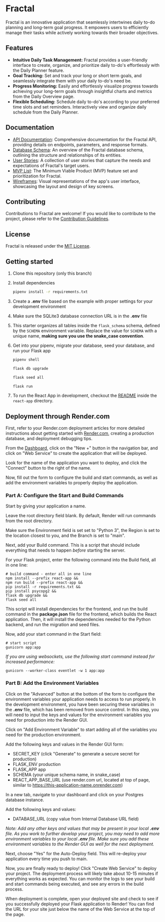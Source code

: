 # Fractal

Fractal is an innovative application that seamlessly intertwines daily to-do planning and long-term goal progress. It empowers users to efficiently manage their tasks while actively working towards their broader objectives.

## Features

- **Intuitive Daily Task Management:** Fractal provides a user-friendly interface to create, organize, and prioritize daily to-do's effortlessly with the Daily Planner feature.
- **Goal Tracking:** Set and track your long or short term goals, and seamlessly integrate them with your daily to-do's need be. 
- **Progress Monitoring:** Easily and effortlessly visualize progress towards achieving your long-term goals through insightful charts and metrics from the Daily Overview page. 
- **Flexible Scheduling:** Schedule daily to-do's according to your preferred time slots and set reminders.  Interactively view and organize daily schedule from the Daily Planner. 

## Documentation

- [API Documentation]([api-docs.md](https://github.com/athena-codes/fractal-fullstack/wiki/API-Documentation)): Comprehensive documentation for the Fractal API, providing details on endpoints, parameters, and response formats.
- [Database Schema]([database-schema.md](https://github.com/athena-codes/fractal-fullstack/wiki/Database-Schema)): An overview of the Fractal database schema, outlining the structure and relationships of its entities.
- [User Stories]([user-stories.md](https://github.com/athena-codes/fractal-fullstack/wiki/User-Stories)): A collection of user stories that capture the needs and expectations of Fractal's target users.
- [MVP List]([mvp-list.md](https://github.com/athena-codes/fractal-fullstack/wiki/MVP-List)): The Minimum Viable Product (MVP) feature set and prioritization for Fractal.
- [Wireframes]([wireframes.md](https://github.com/athena-codes/fractal-fullstack/wiki/Wireframe)): Visual representations of the app's user interface, showcasing the layout and design of key screens.

## Contributing

Contributions to Fractal are welcome! If you would like to contribute to the project, please refer to the [Contribution Guidelines](CONTRIBUTING.md).

## License

Fractal is released under the [MIT License](LICENSE).



## Getting started
1. Clone this repository (only this branch)

2. Install dependencies

      ```bash
      pipenv install -r requirements.txt
      ```

3. Create a **.env** file based on the example with proper settings for your
   development environment

4. Make sure the SQLite3 database connection URL is in the **.env** file

5. This starter organizes all tables inside the `flask_schema` schema, defined
   by the `SCHEMA` environment variable.  Replace the value for
   `SCHEMA` with a unique name, **making sure you use the snake_case
   convention**.

6. Get into your pipenv, migrate your database, seed your database, and run your Flask app

   ```bash
   pipenv shell
   ```

   ```bash
   flask db upgrade
   ```

   ```bash
   flask seed all
   ```

   ```bash
   flask run
   ```

7. To run the React App in development, checkout the [README](./react-app/README.md) inside the `react-app` directory.


## Deployment through Render.com

First, refer to your Render.com deployment articles for more detailed
instructions about getting started with [Render.com], creating a production
database, and deployment debugging tips.

From the [Dashboard], click on the "New +" button in the navigation bar, and
click on "Web Service" to create the application that will be deployed.

Look for the name of the application you want to deploy, and click the "Connect"
button to the right of the name.

Now, fill out the form to configure the build and start commands, as well as add
the environment variables to properly deploy the application.

### Part A: Configure the Start and Build Commands

Start by giving your application a name.

Leave the root directory field blank. By default, Render will run commands from
the root directory.

Make sure the Environment field is set set to "Python 3", the Region is set to
the location closest to you, and the Branch is set to "main".

Next, add your Build command. This is a script that should include everything
that needs to happen _before_ starting the server.

For your Flask project, enter the following command into the Build field, all in
one line:

```shell
# build command - enter all in one line
npm install --prefix react-app &&
npm run build --prefix react-app &&
pip install -r requirements.txt &&
pip install psycopg2 &&
flask db upgrade &&
flask seed all
```

This script will install dependencies for the frontend, and run the build
command in the __package.json__ file for the frontend, which builds the React
application. Then, it will install the dependencies needed for the Python
backend, and run the migration and seed files.

Now, add your start command in the Start field:

```shell
# start script
gunicorn app:app
```

_If you are using websockets, use the following start command instead for increased performance:_

`gunicorn --worker-class eventlet -w 1 app:app`

### Part B: Add the Environment Variables

Click on the "Advanced" button at the bottom of the form to configure the
environment variables your application needs to access to run properly. In the
development environment, you have been securing these variables in the __.env__
file, which has been removed from source control. In this step, you will need to
input the keys and values for the environment variables you need for production
into the Render GUI.

Click on "Add Environment Variable" to start adding all of the variables you
need for the production environment.

Add the following keys and values in the Render GUI form:

- SECRET_KEY (click "Generate" to generate a secure secret for production)
- FLASK_ENV production
- FLASK_APP app
- SCHEMA (your unique schema name, in snake_case)
- REACT_APP_BASE_URL (use render.com url, located at top of page, similar to
  https://this-application-name.onrender.com)

In a new tab, navigate to your dashboard and click on your Postgres database
instance.

Add the following keys and values:

- DATABASE_URL (copy value from Internal Database URL field)

_Note: Add any other keys and values that may be present in your local __.env__
file. As you work to further develop your project, you may need to add more
environment variables to your local __.env__ file. Make sure you add these
environment variables to the Render GUI as well for the next deployment._

Next, choose "Yes" for the Auto-Deploy field. This will re-deploy your
application every time you push to main.

Now, you are finally ready to deploy! Click "Create Web Service" to deploy your
project. The deployment process will likely take about 10-15 minutes if
everything works as expected. You can monitor the logs to see your build and
start commands being executed, and see any errors in the build process.

When deployment is complete, open your deployed site and check to see if you
successfully deployed your Flask application to Render! You can find the URL for
your site just below the name of the Web Service at the top of the page.

[Render.com]: https://render.com/
[Dashboard]: https://dashboard.render.com/

